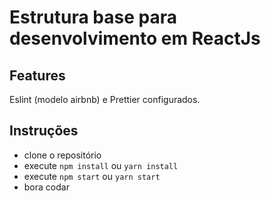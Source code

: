 # Estrutura base para desenvolvimento em ReactJs

## Features

Eslint (modelo airbnb) e Prettier configurados.

## Instruções

- clone o repositório
- execute `npm install` ou `yarn install`
- execute `npm start` ou `yarn start`
- bora codar
